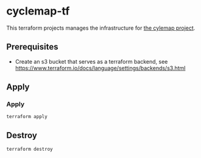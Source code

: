 # cyclemap-tf
This terraform projects manages the infrastructure for
[the cylemap project](https://github.com/fvdnabee/cyclemap).

## Prerequisites
* Create an s3 bucket that serves as a terraform backend, see https://www.terraform.io/docs/language/settings/backends/s3.html

## Apply
### Apply
`terraform apply`

## Destroy
`terraform destroy`
